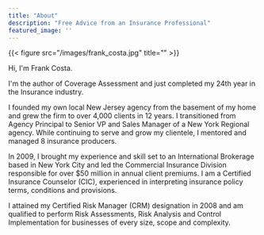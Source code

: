 ```yaml
---
title: "About"
description: "Free Advice from an Insurance Professional"
featured_image: ''
---
```

{{< figure src="/images/frank_costa.jpg" title="" >}}

Hi, I'm Frank Costa.

I'm the author of Coverage Assessment and just completed my 24th year in the Insurance industry.

I founded my own local New Jersey agency from the basement of my home and grew the firm to over 4,000 clients in 12 years. I transitioned from Agency Principal to Senior VP and Sales Manager of a New York Regional agency. While continuing to serve and grow my clientele, I mentored and managed 8 insurance producers.

In 2009, I brought my experience and skill set to an International Brokerage based in New York City and led the Commercial Insurance Division responsible for over $50 million in annual client premiums. I am a Certified Insurance Counselor (CIC), experienced in interpreting insurance policy terms, conditions and provisions.

I attained my Certified Risk Manager (CRM) designation in 2008 and am qualified to perform Risk Assessments, Risk Analysis and Control Implementation for businesses of every size, scope and complexity.
